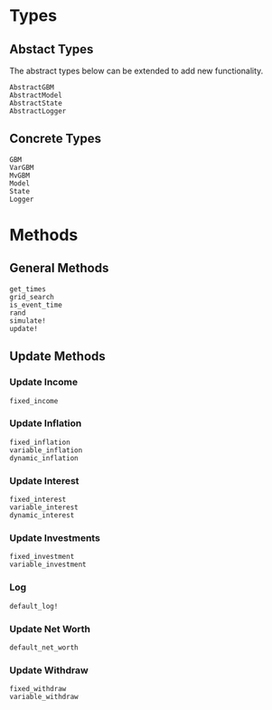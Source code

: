# Types 

## Abstact Types

The abstract types below can be extended to add new functionality.

```@docs 
AbstractGBM
AbstractModel
AbstractState
AbstractLogger
```

## Concrete Types

```@docs 
GBM
VarGBM
MvGBM
Model
State
Logger
```

# Methods 

## General Methods

```@docs
get_times
grid_search
is_event_time
rand
simulate!
update!
```

## Update Methods

### Update Income

```@docs
fixed_income
```

### Update Inflation

```@docs
fixed_inflation
variable_inflation
dynamic_inflation
```

### Update Interest

```@docs
fixed_interest
variable_interest
dynamic_interest
```

### Update Investments 

```@docs 
fixed_investment
variable_investment
```

### Log

```@docs
default_log!
```

### Update Net Worth

```@docs
default_net_worth
```
### Update Withdraw

```@docs 
fixed_withdraw
variable_withdraw
```
